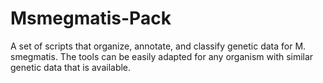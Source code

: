 # Msmegmatis-Pack
A set of scripts that organize, annotate, and classify genetic data for M. smegmatis. The tools can be easily adapted for any organism with similar genetic data that is available.
